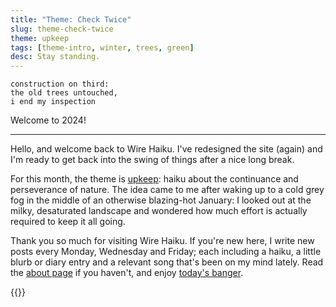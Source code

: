 ```yaml
---
title: "Theme: Check Twice"
slug: theme-check-twice
theme: upkeep
tags: [theme-intro, winter, trees, green]
desc: Stay standing.
---
```


```
construction on third:
the old trees untouched,
i end my inspection
```

Welcome to 2024!

<!--more-->

---

Hello, and welcome back to Wire Haiku.
I've redesigned the site (again) and I'm ready to get back into the swing of things after a nice long break.

For this month, the theme is [upkeep][1]: haiku about the continuance and perseverance of nature.
The idea came to me after waking up to a cold grey fog in the middle of an otherwise blazing-hot January:
I looked out at the milky, desaturated landscape and wondered how much effort is actually required to keep it all going.

Thank you so much for visiting Wire Haiku.
If you're new here, I write new posts every Monday, Wednesday and Friday; each including a haiku, a little blurb or diary entry and a relevant song that's been on my mind lately.
Read the [about page][2] if you haven't, and enjoy [today's banger][3].

{{<youtube h81Ojd3d2rY>}}

[1]: /theme/upkeep/
[2]: /pages/about/
[3]: https://youtu.be/h81Ojd3d2rY
